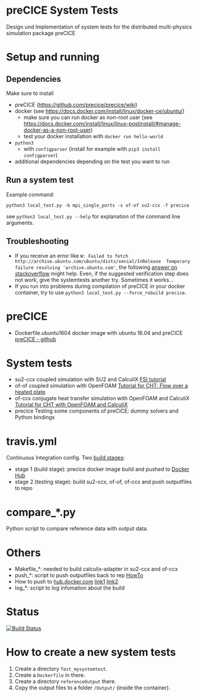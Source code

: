 # preCICE System Tests
Design und Implementation of system tests for the distributed multi-physics simulation package preCICE

# Setup and running

## Dependencies

Make sure to install 

* preCICE (https://github.com/precice/precice/wiki)
* docker (see https://docs.docker.com/install/linux/docker-ce/ubuntu/)
    * make sure you can run docker as non-root user (see https://docs.docker.com/install/linux/linux-postinstall/#manage-docker-as-a-non-root-user)
    * test your docker installation with ```docker run hello-world```
* ```python3``` 
    * with ```configparser``` (install for example with ```pip3 install configparser```)
* additional dependencies depending on the test you want to run

## Run a system test

Example command:

```python3 local_test.py -b mpi_single_ports -s of-of su2-ccx -f precice```

see ```python3 local_test.py --help``` for explanation of the command line arguments.

## Troubleshooting

* If you receive an error like ```W: Failed to fetch http://archive.ubuntu.com/ubuntu/dists/xenial/InRelease  Temporary failure resolving 'archive.ubuntu.com'```, the following [answer on stackoverflow](https://stackoverflow.com/a/40516974) might help. Even, if the suggested verification step does not work, give the systemtests another try. Sometimes it works...
* If you run into problems during compilation of preCICE in your docker container, try to use ```python3 local_test.py --force_rebuild precice```.

# preCICE
- Dockerfile.ubuntu1604 docker image with ubuntu 16.04 and preCICE
[preCICE - github](https://github.com/precice)

# System tests
- su2-ccx coupled simulation with SU2 and CalculiX
[FSI tutorial](https://github.com/precice/precice/wiki/FSI-tutorial)
- of-of coupled simulation with OpenFOAM
[Tutorial for CHT: Flow over a heated plate](https://github.com/precice/openfoam-adapter/wiki/Tutorial-for-CHT:-Flow-over-a-heated-plate)
- of-ccx conjugate heat transfer simulation with OpenFOAM and CalculiX
[Tutorial for CHT with OpenFOAM and CalculiX](https://github.com/precice/precice/wiki/Tutorial-for-CHT-with-OpenFOAM-and-CalculiX)
- precice Testing some components of preCICE: dummy solvers and Python bindings


# travis.yml
Continuous Integration config.
Two [build stages](https://docs.travis-ci.com/user/build-stages/):
- stage 1 (build stage): precice docker image build and pushed to [Docker Hub](https://hub.docker.com/r/kunstrasenspringer/precice/)
- stage 2 (testing stage): build su2-ccx, of-of, of-ccx and push outputfiles to repo

# compare_*.py
Python script to compare reference data with output data.

# Others
- Makefile_*: needed to build calculix-adapter in su2-ccx and of-ccx
- push_*: script to push outputfiles back to rep [HowTo](https://gist.github.com/willprice/e07efd73fb7f13f917ea#file-push-sh)
- How to push to [hub.docker.com](https://hub.docker.com/) [link1](https://docs.travis-ci.com/user/docker/#Pushing-a-Docker-Image-to-a-Registry) [link2](https://docs.travis-ci.com/user/build-stages/share-docker-image/)
- log_*: script to log infomation about the build

# Status
[![Build Status](https://travis-ci.org/kunstrasenspringer/precice_st.svg?branch=develop)](https://travis-ci.org/kunstrasenspringer/precice_st)

# How to create a new system tests
1. Create a directory `Test_mysystemtest`.
2. Create a `Dockerfile` in there.
3. Create a directory `referenceOutput` there.
4. Copy the output files to a folder `/Output/` (inside the container).
